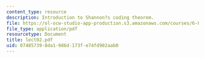```yaml
---
content_type: resource
description: Introduction to Shannon?s coding theorem.
file: https://ol-ocw-studio-app-production.s3.amazonaws.com/courses/6-895-essential-coding-theory-fall-2004/074857398da1986d173fe74fd902aab0_lect02.pdf
file_type: application/pdf
resourcetype: Document
title: lect02.pdf
uid: 07485739-8da1-986d-173f-e74fd902aab0
---
```

